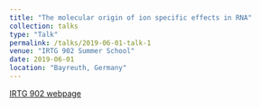 ```yaml
---
title: "The molecular origin of ion specific effects in RNA"
collection: talks
type: "Talk"
permalink: /talks/2019-06-01-talk-1
venue: "IRTG 902 Summer School"
date: 2019-06-01
location: "Bayreuth, Germany"
---
```


[IRTG 902 webpage](https://rna-research.de/)

